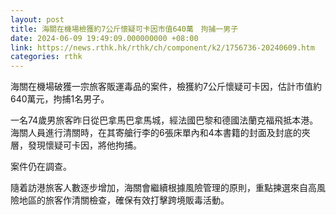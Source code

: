 ```yaml
---
layout: post
title: 海關在機場檢獲約7公斤懷疑可卡因市值640萬　拘捕一男子
date: 2024-06-09 19:49:09.000000000 +08:00
link: https://news.rthk.hk/rthk/ch/component/k2/1756736-20240609.htm
categories: rthk
---
```


海關在機場破獲一宗旅客販運毒品的案件，檢獲約7公斤懷疑可卡因，估計市值約640萬元，拘捕1名男子。

一名74歲男旅客昨日從巴拿馬巴拿馬城，經法國巴黎和德國法蘭克福飛抵本港。海關人員進行清關時，在其寄艙行李的6張床單內和4本書籍的封面及封底的夾層，發現懷疑可卡因，將他拘捕。

案件仍在調查。

隨着訪港旅客人數逐步增加，海關會繼續根據風險管理的原則，重點揀選來自高風險地區的旅客作清關檢查，確保有效打擊跨境販毒活動。
